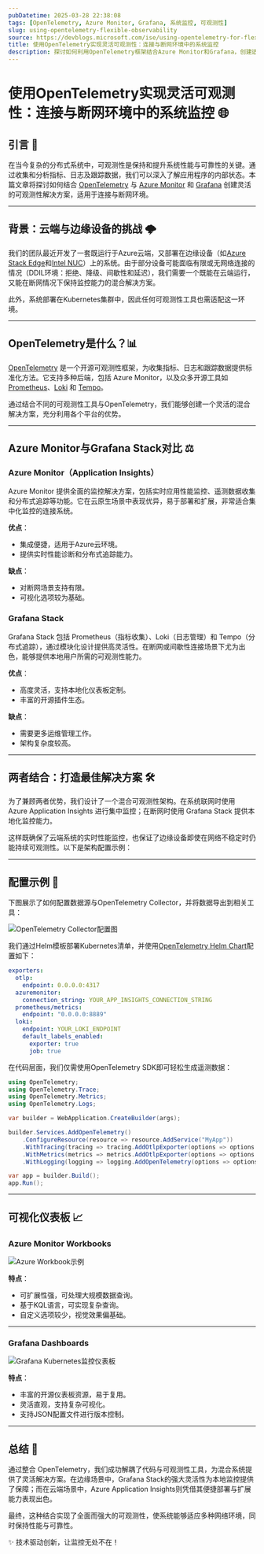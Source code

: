 ```yaml
---
pubDatetime: 2025-03-28 22:38:08
tags: [OpenTelemetry, Azure Monitor, Grafana, 系统监控, 可观测性]
slug: using-opentelemetry-flexible-observability
source: https://devblogs.microsoft.com/ise/using-opentelemetry-for-flexible-observability
title: 使用OpenTelemetry实现灵活可观测性：连接与断网环境中的系统监控
description: 探讨如何利用OpenTelemetry框架结合Azure Monitor和Grafana，创建适用于云端和边缘设备的灵活系统监控解决方案。
---
```


# 使用OpenTelemetry实现灵活可观测性：连接与断网环境中的系统监控 🌐

## 引言 🚀

在当今复杂的分布式系统中，可观测性是保持和提升系统性能与可靠性的关键。通过收集和分析指标、日志及跟踪数据，我们可以深入了解应用程序的内部状态。本篇文章将探讨如何结合 [OpenTelemetry](https://opentelemetry.io/) 与 [Azure Monitor](https://learn.microsoft.com/en-us/azure/azure-monitor/overview) 和 [Grafana](https://grafana.com/oss/grafana/) 创建灵活的可观测性解决方案，适用于连接与断网环境。

---

## 背景：云端与边缘设备的挑战 🌩️

我们的团队最近开发了一套既运行于Azure云端，又部署在边缘设备（如[Azure Stack Edge](https://azure.microsoft.com/en-us/products/azure-stack/edge/)和[Intel NUC](https://en.wikipedia.org/wiki/Next_Unit_of_Computing)）上的系统。由于部分设备可能面临有限或无网络连接的情况（DDIL环境：拒绝、降级、间歇性和延迟），我们需要一个既能在云端运行，又能在断网情况下保持监控能力的混合解决方案。

此外，系统部署在Kubernetes集群中，因此任何可观测性工具也需适配这一环境。

---

## OpenTelemetry是什么？📊

[OpenTelemetry](https://opentelemetry.io/) 是一个开源可观测性框架，为收集指标、日志和跟踪数据提供标准化方法。它支持多种后端，包括 Azure Monitor，以及众多开源工具如 [Prometheus](https://grafana.com/oss/prometheus/)、[Loki](https://grafana.com/oss/loki/) 和 [Tempo](https://grafana.com/oss/tempo/)。

通过结合不同的可观测性工具与OpenTelemetry，我们能够创建一个灵活的混合解决方案，充分利用各个平台的优势。

---

## Azure Monitor与Grafana Stack对比 ⚖️

### Azure Monitor（Application Insights）

Azure Monitor 提供全面的监控解决方案，包括实时应用性能监控、遥测数据收集和分布式追踪等功能。它在云原生场景中表现优异，易于部署和扩展，非常适合集中化监控的连接系统。

**优点**：

- 集成便捷，适用于Azure云环境。
- 提供实时性能诊断和分布式追踪能力。

**缺点**：

- 对断网场景支持有限。
- 可视化选项较为基础。

### Grafana Stack

Grafana Stack 包括 Prometheus（指标收集）、Loki（日志管理）和 Tempo（分布式追踪），通过模块化设计提供高灵活性。在断网或间歇性连接场景下尤为出色，能够提供本地用户所需的可观测性能力。

**优点**：

- 高度灵活，支持本地化仪表板定制。
- 丰富的开源插件生态。

**缺点**：

- 需要更多运维管理工作。
- 架构复杂度较高。

---

## 两者结合：打造最佳解决方案 🛠️

为了兼顾两者优势，我们设计了一个混合可观测性架构。在系统联网时使用 Azure Application Insights 进行集中监控；在断网时使用 Grafana Stack 提供本地化监控能力。

这样既确保了云端系统的实时性能监控，也保证了边缘设备即使在网络不稳定时仍能持续可观测性。以下是架构配置示例：

---

## 配置示例 🔧

下图展示了如何配置数据源与OpenTelemetry Collector，并将数据导出到相关工具：

![OpenTelemetry Collector配置图](https://devblogs.microsoft.com/ise/wp-content/uploads/sites/55/2025/03/opentelemetry-configuration.png)

我们通过Helm模板部署Kubernetes清单，并使用[OpenTelemetry Helm Chart](https://opentelemetry.io/docs/kubernetes/helm)配置如下：

```yaml
exporters:
  otlp:
    endpoint: 0.0.0.0:4317
  azuremonitor:
    connection_string: YOUR_APP_INSIGHTS_CONNECTION_STRING
  prometheus/metrics:
    endpoint: "0.0.0.0:8889"
  loki:
    endpoint: YOUR_LOKI_ENDPOINT
    default_labels_enabled:
      exporter: true
      job: true
```

在代码层面，我们仅需使用OpenTelemetry SDK即可轻松生成遥测数据：

```csharp
using OpenTelemetry;
using OpenTelemetry.Trace;
using OpenTelemetry.Metrics;
using OpenTelemetry.Logs;

var builder = WebApplication.CreateBuilder(args);

builder.Services.AddOpenTelemetry()
    .ConfigureResource(resource => resource.AddService("MyApp"))
    .WithTracing(tracing => tracing.AddOtlpExporter(options => options.Endpoint = new Uri("https://otel-endpoint")))
    .WithMetrics(metrics => metrics.AddOtlpExporter(options => options.Endpoint = new Uri("https://otel-endpoint")))
    .WithLogging(logging => logging.AddOpenTelemetry(options => options.AddOtlpExporter(exporterOptions => exporterOptions.Endpoint = new Uri("https://otel-endpoint"))));

var app = builder.Build();
app.Run();
```

---

## 可视化仪表板 📈

### Azure Monitor Workbooks

![Azure Workbook示例](https://devblogs.microsoft.com/ise/wp-content/uploads/sites/55/2025/03/azure-workbook.png)

**特点**：

- 可扩展性强，可处理大规模数据查询。
- 基于KQL语言，可实现复杂查询。
- 自定义选项较少，视觉效果偏基础。

---

### Grafana Dashboards

![Grafana Kubernetes监控仪表板](https://devblogs.microsoft.com/ise/wp-content/uploads/sites/55/2025/03/grafana-dashboard.png)

**特点**：

- 丰富的开源仪表板资源，易于复用。
- 灵活直观，支持复杂可视化。
- 支持JSON配置文件进行版本控制。

---

## 总结 🎯

通过整合 OpenTelemetry，我们成功解耦了代码与可观测性工具，为混合系统提供了灵活解决方案。在边缘场景中，Grafana Stack的强大灵活性为本地监控提供了保障；而在云端场景中，Azure Application Insights则凭借其便捷部署与扩展能力表现出色。

最终，这种结合实现了全面而强大的可观测性，使系统能够适应多种网络环境，同时保持性能与可靠性。

✨ 技术驱动创新，让监控无处不在！
